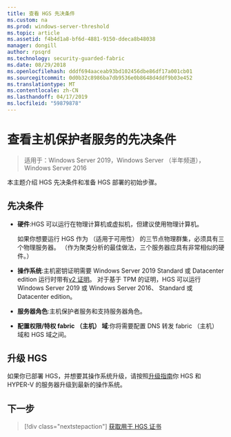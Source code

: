 ```yaml
---
title: 查看 HGS 先决条件
ms.custom: na
ms.prod: windows-server-threshold
ms.topic: article
ms.assetid: f4b4d1a8-bf6d-4881-9150-ddeca8b48038
manager: dongill
author: rpsqrd
ms.technology: security-guarded-fabric
ms.date: 08/29/2018
ms.openlocfilehash: dddf694aaceab93bd102456dbe86df17a001cb01
ms.sourcegitcommit: 0d0b32c8986ba7db9536e0b8648d4ddf9b03e452
ms.translationtype: MT
ms.contentlocale: zh-CN
ms.lasthandoff: 04/17/2019
ms.locfileid: "59879878"
---
```

# <a name="review-prerequisites-for-the-host-guardian-service"></a>查看主机保护者服务的先决条件

>适用于：Windows Server 2019，Windows Server （半年频道），Windows Server 2016


本主题介绍 HGS 先决条件和准备 HGS 部署的初始步骤。

## <a name="prerequisites"></a>先决条件 

-   **硬件**:HGS 可以运行在物理计算机或虚拟机，但建议使用物理计算机。

    如果你想要运行 HGS 作为 （适用于可用性） 的三节点物理群集，必须具有三个物理服务器。 （作为聚类分析的最佳做法，三个服务器应具有非常相似的硬件。）
  
-   **操作系统**:主机密钥证明需要 Windows Server 2019 Standard 或 Datacenter edition 运行时带有[v2 证明](guarded-fabric-tpm-trusted-attestation-capturing-hardware.md#versioned-attestation-policies)。 对于基于 TPM 的证明，HGS 可以运行 Windows Server 2019 或 Windows Server 2016、 Standard 或 Datacenter edition。

-   **服务器角色**:主机保护者服务和支持服务器角色。

-   **配置权限/特权 fabric （主机） 域**:你将需要配置 DNS 转发 fabric （主机） 域和 HGS 域之间。 
    
## <a name="upgrading-hgs"></a>升级 HGS

如果你已部署 HGS，并想要其操作系统升级，请按照[升级指南](guarded-fabric-upgrade-to-2019.md)你 HGS 和 HYPER-V 的服务器升级到最新的操作系统。

## <a name="next-step"></a>下一步

>[!div class="nextstepaction"]
[获取用于 HGS 证书](guarded-fabric-obtain-certs.md)